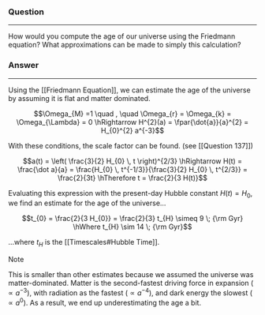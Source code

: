 ### Question
---
How would you compute the age of our universe using the Friedmann equation? What approximations can be made to simply this calculation?

### Answer
---
Using the [[Friedmann Equation]], we can estimate the age of the universe by assuming it is flat and matter dominated.

$$\Omega_{M} =1 \quad , \quad \Omega_{r} = \Omega_{k} = \Omega_{\Lambda} = 0 \hRightarrow H^{2}(a) = \fpar{\dot{a}}{a}^{2} = H_{0}^{2} a^{-3}$$

With these conditions, the scale factor can be found. (see [[Question 137]])

$$a(t) = \left( \frac{3}{2} H_{0} \, t \right)^{2/3} \hRightarrow H(t) = \frac{\dot a}{a} = \frac{H_{0} \, t^{-1/3}}{\frac{3}{2} H_{0} \, t^{2/3}} = \frac{2}{3t} \hTherefore t = \frac{2}{3 H(t)}$$

Evaluating this expression with the present-day Hubble constant $H(t) = H_{0}$, we find an estimate for the age of the universe...

$$t_{0} = \frac{2}{3 H_{0}} = \frac{2}{3} t_{H} \simeq 9 \; {\rm Gyr} \hWhere t_{H} \sim 14 \; {\rm Gyr}$$

...where $t_H$ is the [[Timescales#Hubble Time]].

> [!note]
> This is smaller than other estimates because we assumed the universe was matter-dominated. Matter is the second-fastest driving force in expansion ($\propto a^{-3}$), with radiation as the fastest ($\propto a^{-4}$), and dark energy the slowest ($\propto a^{0}$). As a result, we end up underestimating the age a bit.
